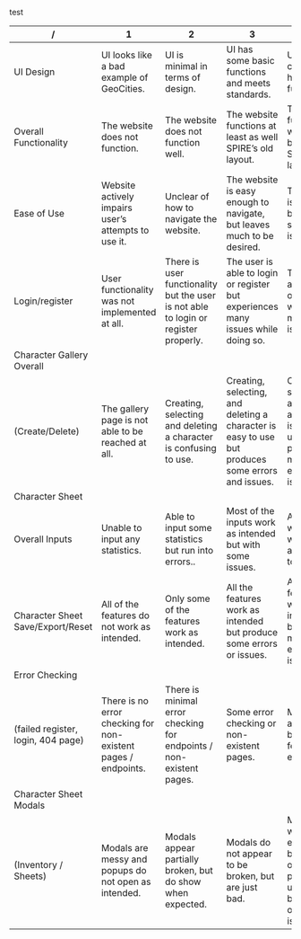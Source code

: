 test

| /                                  | 1                                                              | 2                                                                                   | 3                                                                                                 | 4                                                                                                     | 5                                                                                  |
|------------------------------------|----------------------------------------------------------------|-------------------------------------------------------------------------------------|---------------------------------------------------------------------------------------------------|-------------------------------------------------------------------------------------------------------|------------------------------------------------------------------------------------|
| UI Design                          | UI looks like a bad example of GeoCities.                      | UI is minimal in terms of design.                                                   | UI has some basic functions and meets standards.                                                  | UI is clean, clear, and has unique functions.                                                         | UI is clean an clear, with a unified and pleasing style along with good functions. |
| Overall Functionality              | The website does not function.                                 | The website does not function well.                                                 | The website functions at least as well SPIRE’s old layout.                                        | The website functions as well or better than SPIRE’s new layout.                                      | Website functions smoothly and with no issues.                                     |
| Ease of Use                        | Website actively impairs user’s attempts to use it.            | Unclear of how to navigate the website.                                             | The website is easy enough to navigate, but leaves much to be desired.                            | The website is navigable, but with some issues.                                                       | Navigation is apparent and website does not navigate in unexpected ways.           |
| Login/register                     | User functionality was not implemented at all.                 | There is user functionality but the user is not able to login or register properly. | The user is able to login or register but experiences many issues while doing so.                 | The user is able to login or register, with some minor issues.                                        | Login and registration works as well or better than a typical user might expect.   |
| Character Gallery Overall          |
| (Create/Delete)                    | The gallery page is not able to be reached at all.             | Creating, selecting and deleting a character is confusing to use.                   | Creating, selecting, and deleting a character is easy to use but produces some errors and issues. | Creating, selecting, and deleting a character is easy to use but produces minimal errors and issues.  | Character gallery overall presents no issues and is easy to use.                   |
| Character Sheet                    |
| Overall Inputs                     | Unable to input any statistics.                                | Able to input some statistics but run into errors..                                 | Most of the inputs work as intended but with some issues.                                         | All inputs work and work but are unable to be saved.                                                  | Character inputs work and save successfully                                        |
| Character Sheet Save/Export/Reset  | All of the features do not work as intended.                   | Only some of the features work as intended.                                         | All the features work as intended but produce some errors or issues.                              | All the features work as intended but produce minimal errors or issues.                               | Buttons work as expected.                                                          |
| Error Checking                     |
| (failed register, login, 404 page) | There is no error checking for non-existent pages / endpoints. | There is minimal error checking for endpoints / non-existent pages.                 | Some error checking or non-existent pages.                                                        | Most errors are caught but with a few exceptions.                                                     | Potential errors are caught and user is notified where appropriate.                |
| Character Sheet Modals             |
| (Inventory / Sheets)               | Modals are messy and popups do not open as intended.           | Modals appear partially broken, but do show when expected.                          | Modals do not appear to be broken, but are just bad.                                              | Modals work as expected, but occasionally present unexpected behavior or other issues.                | Modals open when expected, and display inventory/spells/etc properly.              |
